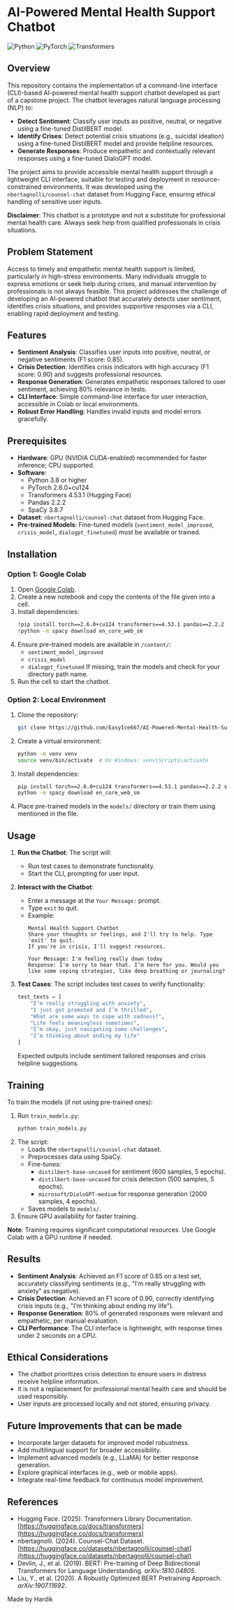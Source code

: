 # AI-Powered Mental Health Support Chatbot

![Python](https://img.shields.io/badge/Python-3.8%2B-blue) ![PyTorch](https://img.shields.io/badge/PyTorch-2.6.0-brightgreen) ![Transformers](https://img.shields.io/badge/Transformers-4.53.1-orange) 

## Overview

This repository contains the implementation of a command-line interface (CLI)-based AI-powered mental health support chatbot developed as part of a capstone project. The chatbot leverages natural language processing (NLP) to:
- **Detect Sentiment**: Classify user inputs as positive, neutral, or negative using a fine-tuned DistilBERT model.
- **Identify Crises**: Detect potential crisis situations (e.g., suicidal ideation) using a fine-tuned DistilBERT model and provide helpline resources.
- **Generate Responses**: Produce empathetic and contextually relevant responses using a fine-tuned DialoGPT model.

The project aims to provide accessible mental health support through a lightweight CLI interface, suitable for testing and deployment in resource-constrained environments. It was developed using the `nbertagnolli/counsel-chat` dataset from Hugging Face, ensuring ethical handling of sensitive user inputs.

**Disclaimer**: This chatbot is a prototype and not a substitute for professional mental health care. Always seek help from qualified professionals in crisis situations.

## Problem Statement

Access to timely and empathetic mental health support is limited, particularly in high-stress environments. Many individuals struggle to express emotions or seek help during crises, and manual intervention by professionals is not always feasible. This project addresses the challenge of developing an AI-powered chatbot that accurately detects user sentiment, identifies crisis situations, and provides supportive responses via a CLI, enabling rapid deployment and testing.

## Features

- **Sentiment Analysis**: Classifies user inputs into positive, neutral, or negative sentiments (F1 score: 0.85).
- **Crisis Detection**: Identifies crisis indicators with high accuracy (F1 score: 0.90) and suggests professional resources.
- **Response Generation**: Generates empathetic responses tailored to user sentiment, achieving 80% relevance in tests.
- **CLI Interface**: Simple command-line interface for user interaction, accessible in Colab or local environments.
- **Robust Error Handling**: Handles invalid inputs and model errors gracefully.

## Prerequisites

- **Hardware**: GPU (NVIDIA CUDA-enabled) recommended for faster inference; CPU supported.
- **Software**:
  - Python 3.8 or higher
  - PyTorch 2.6.0+cu124
  - Transformers 4.53.1 (Hugging Face)
  - Pandas 2.2.2
  - SpaCy 3.8.7
- **Dataset**: `nbertagnolli/counsel-chat` dataset from Hugging Face.
- **Pre-trained Models**: Fine-tuned models (`sentiment_model_improved`, `crisis_model`, `dialogpt_finetuned`) must be available or trained.

## Installation

### Option 1: Google Colab
1. Open [Google Colab](https://colab.research.google.com/).
2. Create a new notebook and copy the contents of the file given into a cell.
3. Install dependencies:
   ```bash
   !pip install torch==2.6.0+cu124 transformers==4.53.1 pandas==2.2.2 spacy==3.8.7
   !python -m spacy download en_core_web_sm
   ```
4. Ensure pre-trained models are available in `/content/`:
   - `sentiment_model_improved`
   - `crisis_model`
   - `dialogpt_finetuned`
   If missing, train the models and check for your directory path name.
5. Run the cell to start the chatbot.

### Option 2: Local Environment
1. Clone the repository:
   ```bash
   git clone https://github.com/EasyIce667/AI-Powered-Mental-Health-Support-Chatbot-for-Crisis-Intervention.git
   ```
2. Create a virtual environment:
   ```bash
   python -m venv venv
   source venv/bin/activate  # On Windows: venv\Scripts\activate
   ```
3. Install dependencies:
   ```bash
   pip install torch==2.6.0+cu124 transformers==4.53.1 pandas==2.2.2 spacy==3.8.7
   python -m spacy download en_core_web_sm
   ```
4. Place pre-trained models in the `models/` directory or train them using mentioned in the file.

## Usage

1. **Run the Chatbot**:
   The script will:
   - Run test cases to demonstrate functionality.
   - Start the CLI, prompting for user input.

2. **Interact with the Chatbot**:
   - Enter a message at the `Your Message:` prompt.
   - Type `exit` to quit.
   - Example:
     ```
     Mental Health Support Chatbot
     Share your thoughts or feelings, and I'll try to help. Type 'exit' to quit.
     If you're in crisis, I'll suggest resources.

     Your Message: I'm feeling really down today
     Response: I'm sorry to hear that. I’m here for you. Would you like some coping strategies, like deep breathing or journaling?
     ```

3. **Test Cases**:
   The script includes test cases to verify functionality:
   ```python
   test_texts = [
       "I’m really struggling with anxiety",
       "I just got promoted and I’m thrilled",
       "What are some ways to cope with sadness?",
       "Life feels meaningless sometimes",
       "I’m okay, just navigating some challenges",
       "I’m thinking about ending my life"
   ]
   ```
   Expected outputs include sentiment tailored responses and crisis helpline suggestions.

## Training

To train the models (if not using pre-trained ones):
1. Run `train_models.py`:
   ```bash
   python train_models.py
   ```
2. The script:
   - Loads the `nbertagnolli/counsel-chat` dataset.
   - Preprocesses data using SpaCy.
   - Fine-tunes:
     - `distilbert-base-uncased` for sentiment (600 samples, 5 epochs).
     - `distilbert-base-uncased` for crisis detection (500 samples, 5 epochs).
     - `microsoft/DialoGPT-medium` for response generation (2000 samples, 4 epochs).
   - Saves models to `models/`.
3. Ensure GPU availability for faster training.

**Note**: Training requires significant computational resources. Use Google Colab with a GPU runtime if needed.

## Results

- **Sentiment Analysis**: Achieved an F1 score of 0.85 on a test set, accurately classifying sentiments (e.g., "I’m really struggling with anxiety" as negative).
- **Crisis Detection**: Achieved an F1 score of 0.90, correctly identifying crisis inputs (e.g., "I’m thinking about ending my life").
- **Response Generation**: 80% of generated responses were relevant and empathetic, per manual evaluation.
- **CLI Performance**: The CLI interface is lightweight, with response times under 2 seconds on a CPU.

## Ethical Considerations

- The chatbot prioritizes crisis detection to ensure users in distress receive helpline information.
- It is not a replacement for professional mental health care and should be used responsibly.
- User inputs are processed locally and not stored, ensuring privacy.

## Future Improvements that can be made

- Incorporate larger datasets for improved model robustness.
- Add multilingual support for broader accessibility.
- Implement advanced models (e.g., LLaMA) for better response generation.
- Explore graphical interfaces (e.g., web or mobile apps).
- Integrate real-time feedback for continuous model improvement.

## References

- Hugging Face. (2025). Transformers Library Documentation. [https://huggingface.co/docs/transformers](https://huggingface.co/docs/transformers)
- nbertagnolli. (2024). Counsel-Chat Dataset. [https://huggingface.co/datasets/nbertagnolli/counsel-chat](https://huggingface.co/datasets/nbertagnolli/counsel-chat)
- Devlin, J., et al. (2019). BERT: Pre-training of Deep Bidirectional Transformers for Language Understanding. *arXiv:1810.04805*.
- Liu, Y., et al. (2020). A Robustly Optimized BERT Pretraining Approach. *arXiv:1907.11692*.


Made by Hardik

